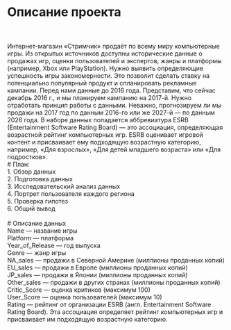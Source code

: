 # Описание проекта
<br>
<br>Интернет-магазин «Стримчик» продаёт по всему миру компьютерные игры. Из открытых источников доступны исторические данные о продажах игр, оценки пользователей и экспертов, жанры и платформы (например, Xbox или PlayStation). Нужно выявить определяющие успешность игры закономерности. Это позволит сделать ставку на потенциально популярный продукт и спланировать рекламные кампании. Перед нами данные до 2016 года. Представим, что сейчас декабрь 2016 г., и мы планируем кампанию на 2017-й. Нужно отработать принцип работы с данными. Неважно, прогнозируем ли мы продажи на 2017 год по данным 2016-го или же 2027-й — по данным 2026 года. В наборе данных попадается аббревиатура ESRB (Entertainment Software Rating Board) — это ассоциация, определяющая возрастной рейтинг компьютерных игр. ESRB оценивает игровой контент и присваивает ему подходящую возрастную категорию, например, «Для взрослых», «Для детей младшего возраста» или «Для подростков».
<br>
# План:
<br>
1. Обзор данных
<br>2. Подготовка данных
<br>3. Исследовательский анализ данных
<br>4. Портрет пользователя каждого региона
<br>5. Проверка гипотез
<br>6. Общий вывод
<br>
<br> # Описание данных
<br> Name — название игры
<br> Platform — платформа
<br> Year_of_Release — год выпуска
<br> Genre — жанр игры
<br> NA_sales — продажи в Северной Америке (миллионы проданных копий)
<br> EU_sales — продажи в Европе (миллионы проданных копий)
<br> JP_sales — продажи в Японии (миллионы проданных копий)
<br> Other_sales — продажи в других странах (миллионы проданных копий)
<br> Critic_Score — оценка критиков (максимум 100)
<br> User_Score — оценка пользователей (максимум 10)
<br> Rating — рейтинг от организации ESRB (англ. Entertainment Software Rating Board). Эта ассоциация определяет рейтинг компьютерных игр и присваивает им подходящую возрастную категорию.
